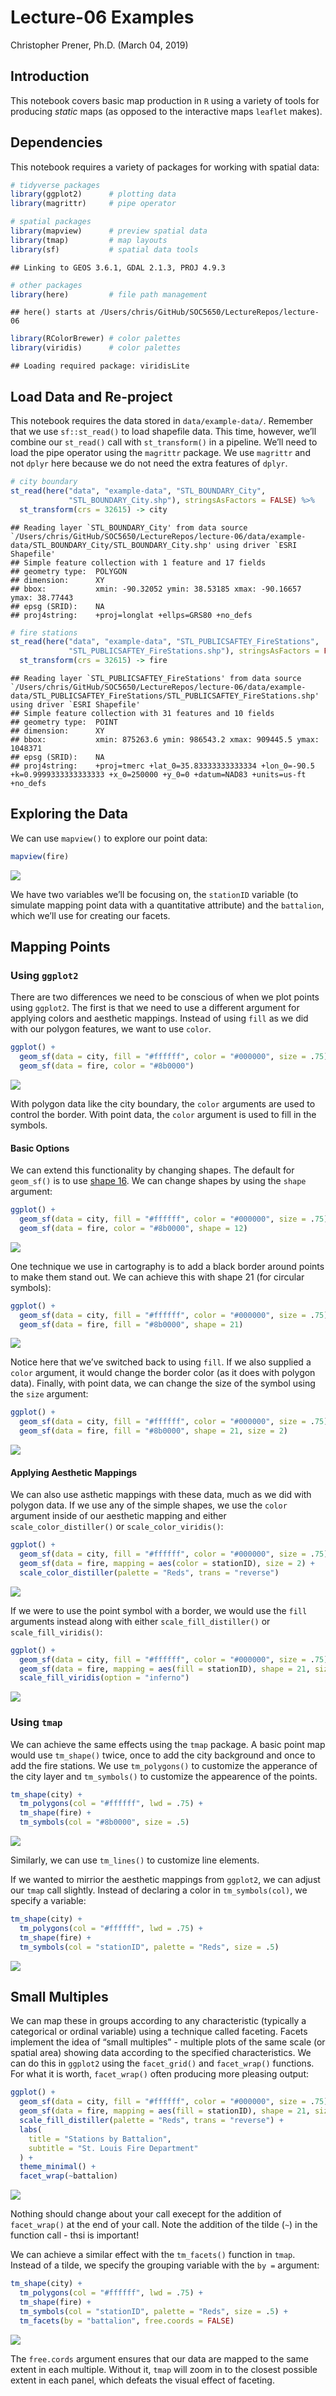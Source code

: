 Lecture-06 Examples
================
Christopher Prener, Ph.D.
(March 04, 2019)

## Introduction

This notebook covers basic map production in `R` using a variety of
tools for producing *static* maps (as opposed to the interactive maps
`leaflet` makes).

## Dependencies

This notebook requires a variety of packages for working with spatial
data:

``` r
# tidyverse packages
library(ggplot2)      # plotting data
library(magrittr)     # pipe operator

# spatial packages
library(mapview)      # preview spatial data
library(tmap)         # map layouts
library(sf)           # spatial data tools
```

    ## Linking to GEOS 3.6.1, GDAL 2.1.3, PROJ 4.9.3

``` r
# other packages
library(here)         # file path management
```

    ## here() starts at /Users/chris/GitHub/SOC5650/LectureRepos/lecture-06

``` r
library(RColorBrewer) # color palettes
library(viridis)      # color palettes
```

    ## Loading required package: viridisLite

## Load Data and Re-project

This notebook requires the data stored in `data/example-data/`. Remember
that we use `sf::st_read()` to load shapefile data. This time, however,
we’ll combine our `st_read()` call with `st_transform()` in a pipeline.
We’ll need to load the pipe operator using the `magrittr` package. We
use `magrittr` and not `dplyr` here because we do not need the extra
features of `dplyr`.

``` r
# city boundary
st_read(here("data", "example-data", "STL_BOUNDARY_City", 
             "STL_BOUNDARY_City.shp"), stringsAsFactors = FALSE) %>%
  st_transform(crs = 32615) -> city
```

    ## Reading layer `STL_BOUNDARY_City' from data source `/Users/chris/GitHub/SOC5650/LectureRepos/lecture-06/data/example-data/STL_BOUNDARY_City/STL_BOUNDARY_City.shp' using driver `ESRI Shapefile'
    ## Simple feature collection with 1 feature and 17 fields
    ## geometry type:  POLYGON
    ## dimension:      XY
    ## bbox:           xmin: -90.32052 ymin: 38.53185 xmax: -90.16657 ymax: 38.77443
    ## epsg (SRID):    NA
    ## proj4string:    +proj=longlat +ellps=GRS80 +no_defs

``` r
# fire stations
st_read(here("data", "example-data", "STL_PUBLICSAFTEY_FireStations", 
             "STL_PUBLICSAFTEY_FireStations.shp"), stringsAsFactors = FALSE) %>%
  st_transform(crs = 32615) -> fire
```

    ## Reading layer `STL_PUBLICSAFTEY_FireStations' from data source `/Users/chris/GitHub/SOC5650/LectureRepos/lecture-06/data/example-data/STL_PUBLICSAFTEY_FireStations/STL_PUBLICSAFTEY_FireStations.shp' using driver `ESRI Shapefile'
    ## Simple feature collection with 31 features and 10 fields
    ## geometry type:  POINT
    ## dimension:      XY
    ## bbox:           xmin: 875263.6 ymin: 986543.2 xmax: 909445.5 ymax: 1048371
    ## epsg (SRID):    NA
    ## proj4string:    +proj=tmerc +lat_0=35.83333333333334 +lon_0=-90.5 +k=0.9999333333333333 +x_0=250000 +y_0=0 +datum=NAD83 +units=us-ft +no_defs

## Exploring the Data

We can use `mapview()` to explore our point data:

``` r
mapview(fire)
```

![](lecture-06_files/figure-gfm/mapview-1.png)<!-- -->

We have two variables we’ll be focusing on, the `stationID` variable (to
simulate mapping point data with a quantitative attribute) and the
`battalion`, which we’ll use for creating our facets.

## Mapping Points

### Using `ggplot2`

There are two differences we need to be conscious of when we plot points
using `ggplot2`. The first is that we need to use a different argument
for applying colors and aesthetic mappings. Instead of using `fill` as
we did with our polygon features, we want to use `color`.

``` r
ggplot() +
  geom_sf(data = city, fill = "#ffffff", color = "#000000", size = .75) +
  geom_sf(data = fire, color = "#8b0000") 
```

![](lecture-06_files/figure-gfm/ggplot2-stationsSimple-1.png)<!-- -->

With polygon data like the city boundary, the `color` arguments are used
to control the border. With point data, the `color` argument is used to
fill in the symbols.

#### Basic Options

We can extend this functionality by changing shapes. The default for
`geom_sf()` is to use
[shape 16](http://www.sthda.com/english/wiki/ggplot2-point-shapes). We
can change shapes by using the `shape` argument:

``` r
ggplot() +
  geom_sf(data = city, fill = "#ffffff", color = "#000000", size = .75) +
  geom_sf(data = fire, color = "#8b0000", shape = 12)
```

![](lecture-06_files/figure-gfm/ggplot2-stationsShape-1.png)<!-- -->

One technique we use in cartography is to add a black border around
points to make them stand out. We can achieve this with shape 21 (for
circular symbols):

``` r
ggplot() +
  geom_sf(data = city, fill = "#ffffff", color = "#000000", size = .75) +
  geom_sf(data = fire, fill = "#8b0000", shape = 21) 
```

![](lecture-06_files/figure-gfm/ggplot2-stationsFill-1.png)<!-- -->

Notice here that we’ve switched back to using `fill`. If we also
supplied a `color` argument, it would change the border color (as it
does with polygon data). Finally, with point data, we can change the
size of the symbol using the `size` argument:

``` r
ggplot() +
  geom_sf(data = city, fill = "#ffffff", color = "#000000", size = .75) +
  geom_sf(data = fire, fill = "#8b0000", shape = 21, size = 2) 
```

![](lecture-06_files/figure-gfm/ggplot2-stationsSize-1.png)<!-- -->

#### Applying Aesthetic Mappings

We can also use asthetic mappings with these data, much as we did with
polygon data. If we use any of the simple shapes, we use the `color`
argument inside of our aesthetic mapping and either
`scale_color_distiller()` or `scale_color_viridis()`:

``` r
ggplot() +
  geom_sf(data = city, fill = "#ffffff", color = "#000000", size = .75) +
  geom_sf(data = fire, mapping = aes(color = stationID), size = 2) +
  scale_color_distiller(palette = "Reds", trans = "reverse")
```

![](lecture-06_files/figure-gfm/ggplot2-stationsAesthetic-1.png)<!-- -->

If we were to use the point symbol with a border, we would use the
`fill` arguments instead along with either `scale_fill_distiller()` or
`scale_fill_viridis()`:

``` r
ggplot() +
  geom_sf(data = city, fill = "#ffffff", color = "#000000", size = .75) +
  geom_sf(data = fire, mapping = aes(fill = stationID), shape = 21, size = 2) +
  scale_fill_viridis(option = "inferno")
```

![](lecture-06_files/figure-gfm/ggplot2-stationsAestheticFill-1.png)<!-- -->

### Using `tmap`

We can achieve the same effects using the `tmap` package. A basic point
map would use `tm_shape()` twice, once to add the city background and
once to add the fire stations. We use `tm_polygons()` to customize the
apperance of the city layer and `tm_symbols()` to customize the
appearence of the points.

``` r
tm_shape(city) +
  tm_polygons(col = "#ffffff", lwd = .75) +
  tm_shape(fire) +
  tm_symbols(col = "#8b0000", size = .5)
```

![](lecture-06_files/figure-gfm/tmap-base-1.png)<!-- -->

Similarly, we can use `tm_lines()` to customize line elements.

If we wanted to mirrior the aesthetic mappings from `ggplot2`, we can
adjust our `tmap` call slightly. Instead of declaring a color in
`tm_symbols(col)`, we specify a variable:

``` r
tm_shape(city) +
  tm_polygons(col = "#ffffff", lwd = .75) +
  tm_shape(fire) +
  tm_symbols(col = "stationID", palette = "Reds", size = .5)
```

![](lecture-06_files/figure-gfm/tmap-final-1.png)<!-- -->

## Small Multiples

We can map these in groups according to any characteristic (typically a
categorical or ordinal variable) using a technique called faceting.
Facets implement the idea of “small multiples” - multiple plots of the
same scale (or spatial area) showing data according to the specified
characteristics. We can do this in `ggplot2` using the `facet_grid()`
and `facet_wrap()` functions. For what it is worth, `facet_wrap()` often
producing more pleasing output:

``` r
ggplot() +
  geom_sf(data = city, fill = "#ffffff", color = "#000000", size = .75) +
  geom_sf(data = fire, mapping = aes(fill = stationID), shape = 21, size = 2) +
  scale_fill_distiller(palette = "Reds", trans = "reverse") +
  labs(
    title = "Stations by Battalion",
    subtitle = "St. Louis Fire Department"
  ) +
  theme_minimal() +
  facet_wrap(~battalion)
```

![](lecture-06_files/figure-gfm/ggplot-facets-1.png)<!-- -->

Nothing should change about your call execept for the addition of
`facet_wrap()` at the end of your call. Note the addition of the tilde
(`~`) in the function call - thsi is important\!

We can achieve a similar effect with the `tm_facets()` function in
`tmap`. Instead of a tilde, we specify the grouping variable with the
`by =` argument:

``` r
tm_shape(city) +
  tm_polygons(col = "#ffffff", lwd = .75) +
  tm_shape(fire) +
  tm_symbols(col = "stationID", palette = "Reds", size = .5) +
  tm_facets(by = "battalion", free.coords = FALSE)
```

![](lecture-06_files/figure-gfm/tm-facets-1.png)<!-- -->

The `free.cords` argument ensures that our data are mapped to the same
extent in each multiple. Without it, `tmap` will zoom in to the closest
possible extent in each panel, which defeats the visual effect of
faceting.
